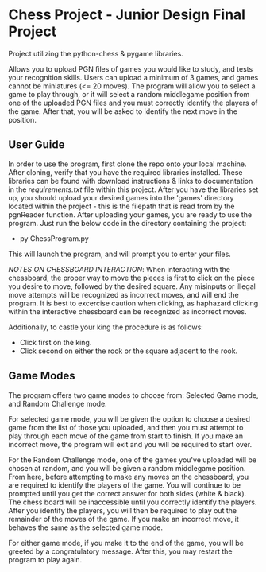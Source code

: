 # Chess Project - Junior Design Final Project
Project utilizing the python-chess & pygame libraries.

Allows you to upload PGN files of games you would like to study, and tests your recognition skills. Users can upload a minimum of 3 games, and games cannot be miniatures (<= 20 moves). The program will allow you to select a game to play through, or it will select a random middlegame position from one of the uploaded PGN files and you must correctly identify the players of the game. After that, you will be asked to identify the next move in the position.

## User Guide
In order to use the program, first clone the repo onto your local machine. After cloning, verify that you have the required libraries installed. These libraries can be found with download instructions & links to documentation in the *requirements.txt* file within this project. After you have the libraries set up, you should upload your desired games into the 'games' directory located within the project - this is the filepath that is read from by the pgnReader function. After uploading your games, you are ready to use the program. Just run the below code in the directory containing the project:
  - py ChessProgram.py

This will launch the program, and will prompt you to enter your files.

*NOTES ON CHESSBOARD INTERACTION*: 
When interacting with the chessboard, the proper way to move the pieces is first to click on the piece you desire to move, followed by the desired square. Any misinputs or illegal move attempts will be recognized as incorrect moves, and will end the program. It is best to excercise caution when clicking, as haphazard clicking within the interactive chessboard can be recognized as incorrect moves. 

Additionally, to castle your king the procedure is as follows:
  - Click first on the king.
  - Click second on either the rook or the square adjacent to the rook.

## Game Modes
The program offers two game modes to choose from: Selected Game mode, and Random Challenge mode. 

For selected game mode, you will be given the option to choose a desired game from the list of those you uploaded, and then you must attempt to play through each move of the game from start to finish. If you make an incorrect move, the program will exit and you will be required to start over.

For the Random Challenge mode, one of the games you've uploaded will be chosen at random, and you will be given a random middlegame position. From here, before attempting to make any moves on the chessboard, you are required to identify the players of the game. You will continue to be prompted until you get the correct answer for both sides (white & black). The chess board will be inaccessible until you correctly identify the players. After you identify the players, you will then be required to play out the remainder of the moves of the game. If you make an incorrect move, it behaves the same as the selected game mode.

For either game mode, if you make it to the end of the game, you will be greeted by a congratulatory message. After this, you may restart the program to play again.

